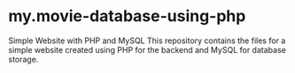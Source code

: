 # my.movie-database-using-php
Simple Website with PHP and MySQL  This repository contains the files for a simple website created using PHP for the backend and MySQL for database storage. 
